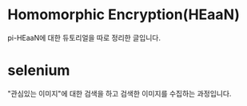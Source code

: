 # Homomorphic Encryption(HEaaN)
pi-HEaaN에 대한 듀토리얼을 따로 정리한 글입니다.

# selenium
"관심있는 이미지"에 대한 검색을 하고 검색한 이미지를 수집하는 과정입니다. 
